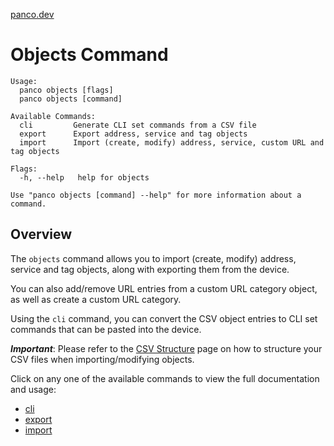 [panco.dev](https://panco.dev)

# Objects Command

```
Usage:
  panco objects [flags]
  panco objects [command]

Available Commands:
  cli         Generate CLI set commands from a CSV file
  export      Export address, service and tag objects
  import      Import (create, modify) address, service, custom URL and tag objects

Flags:
  -h, --help   help for objects

Use "panco objects [command] --help" for more information about a command.
```

## Overview

The `objects` command allows you to import (create, modify) address, service and tag objects, along with exporting them from
the device.

You can also add/remove URL entries from a custom URL category object, as well as create a custom URL category.

Using the `cli` command, you can convert the CSV object entries to CLI set commands that can be pasted into the device.

**_Important_**: Please refer to the [CSV Structure](https://panco.dev/csv_objects.html) page on how to structure your CSV files when importing/modifying objects.

Click on any one of the available commands to view the full documentation and usage:

* [cli](https://panco.dev/objects_cli.html)
* [export](https://panco.dev/objects_export.html)
* [import](https://panco.dev/objects_import.html)
